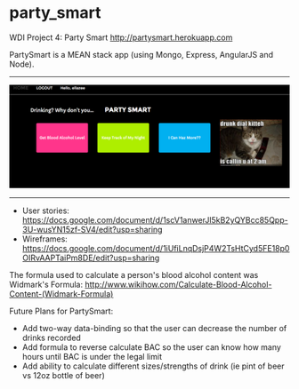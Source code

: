 # party_smart
WDI Project 4: Party Smart
http://partysmart.herokuapp.com

PartySmart is a MEAN stack app (using Mongo, Express, AngularJS and Node). 
***
![partysmart](https://github.com/ellazee/party_smart/raw/master/public/app/css/images/partysmart.png)
***

* User stories: https://docs.google.com/document/d/1scV1anwerJl5kB2yQYBcc85Qpp-3U-wusYN15zf-SV4/edit?usp=sharing
* Wireframes: https://docs.google.com/document/d/1iUfiLnqDsjP4W2TsHtCyd5FE18p0OIRvAAPTaiPm8DE/edit?usp=sharing

The formula used to calculate a person's blood alcohol content was Widmark's Formula: http://www.wikihow.com/Calculate-Blood-Alcohol-Content-(Widmark-Formula)

Future Plans for PartySmart: 
* Add two-way data-binding so that the user can decrease the number of drinks recorded
* Add formula to reverse calculate BAC so the user can know how many hours until BAC is under the legal limit
* Add ability to calculate different sizes/strengths of drink (ie pint of beer vs 12oz bottle of beer)



